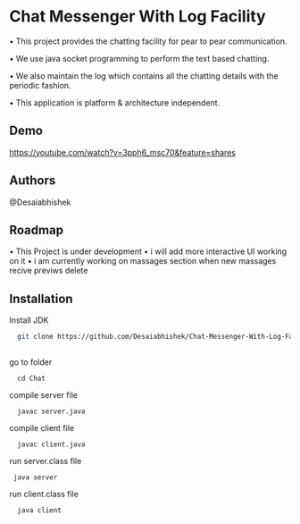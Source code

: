 
# Chat Messenger With Log Facility

• This project provides the chatting facility for pear to pear communication.

• We use java socket programming to perform the text based chatting.

• We also maintain the log which contains all the chatting details with the periodic fashion. 

• This application is platform & architecture independent.



## Demo 

https://youtube.com/watch?v=3pph6_msc70&feature=shares
## Authors

@Desaiabhishek
## Roadmap

• This Project is under development
• i will add more interactive UI working on it
• i am currently working on massages section when new massages recive previws delete 
## Installation

Install JDK

```bash
  git clone https://github.com/Desaiabhishek/Chat-Messenger-With-Log-Facility/tree/master
  
  ```
  go to folder
```
  cd Chat  
  ```
  compile server file  
  
```
  javac server.java

```
compile client file
```
  javac client.java 

 ```
 run server.class file
 ```
  java server  

```
 run client.class file
```
  java client
  
